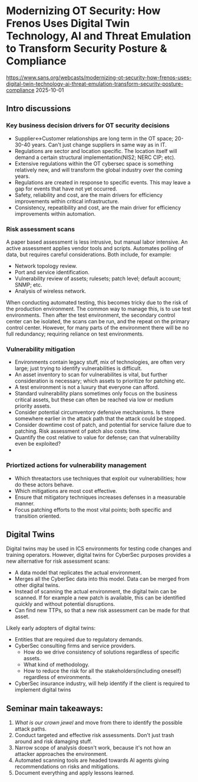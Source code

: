 # Modernizing OT Security: How Frenos Uses Digital Twin Technology, AI and Threat Emulation to Transform Security Posture & Compliance
https://www.sans.org/webcasts/modernizing-ot-security-how-frenos-uses-digital-twin-technology-ai-threat-emulation-transform-security-posture-compliance
2025-10-01

## Intro discussions

### Key business decision drivers for OT security decisions
- Supplier<->Customer relationships are long term in the OT space; 20-30-40 years. Can't just change suppliers in same way as in IT.
- Regulations are sector and location specific. The location itself will demand a certain structural implementation(NIS2; NERC CIP; etc).
- Extensive regulations within the OT cybersec space is something relatively new, and will transform the global industry over the coming years.
- Regulations are created in response to specific events. This may leave a gap for events that have not yet occurred.
- Safety, reliability and cost, are the main drivers for efficiency improvements within critical infrastructure.
- Consistency, repeatibility and cost, are the main driver for efficiency improvements within automation.

### Risk assessment scans
A paper based assessment is less intrusive, but manual labor intensive.
An active assessment applies vendor tools and scripts. Automates polling of data, but requires careful considerations.
Both include, for example:
- Network topology review.
- Port and service identification.
- Vulnerability review of assets; rulesets; patch level; default account; SNMP; etc.
- Analysis of wireless network.

When conducting automated testing, this becomes tricky due to the risk of the production environment. The common way to manage this, is to use test environments. Then after the test environment, the secondary control center can be isolated, the scans can be run, and the repeat on the primary control center. However, for many parts of the environment there will be no full redundancy; requiring reliance on test environments.  

### Vulnerability mitigation
- Environments contain legacy stuff, mix of technologies, are often very large; just trying to identify vulnerabilities is difficult.
- An asset inventory to scan for vulnerabilites is vital, but further consideration is necessary; which assets to prioritize for patching etc.
- A test environment is not a luxury that everyone can afford.
- Standard vulnerability plans sometimes only focus on the business critical assets, but these can often be reached via low or medium priority assets.
- Consider potential circumventory defensive mechanisms. Is there somewhere earlier in the attack path that the attack could be stopped.
- Consider downtime cost of patch, and potential for service failure due to patching. Risk assessment of patch also costs time.
- Quantify the cost relative to value for defense; can that vulnerability even be exploited?
- 

### Priortized actions for vulnerability management
- Which threatactors use techniques that exploit our vulnerabilities; how do these actors behave.
- Which mitigations are most cost effective.
- Ensure that mitigatory techniques increases defenses in a measurable manner.
- Focus patching efforts to the most vital points; both specific and transition oriented.   

## Digital Twins

Digital twins may be used in ICS environments for testing code changes and training operators. However, digital twins for CyberSec purposes provides a new alternative for risk assessment scans:
- A data model that replicates the actual environment.
- Merges all the CyberSec data into this model. Data can be merged from other digital twins.
- Instead of scanning the actual environment, the digital twin can be scanned. If for example a new patch is available, this can be identified quickly and without potential disruptions.
- Can find new TTPs, so that a new risk assessment can be made for that asset.

Likely early adopters of digital twins:
- Entities that are required due to regulatory demands.
- CyberSec consulting firms and service providers.
  - How do we drive consistency of solutions regardless of specific assets.
  - What kind of methodology.
  - How to reduce the risk for all the stakeholders(including oneself) regardless of environments.
- CyberSec insurance industry, will help identify if the client is required to implement digital twins 


## Seminar main takeaways:
1. _What is our crown jewel_ and move from there to identify the possible attack paths.
2. Conduct targeted and effective risk assessments. Don't just trash around and risk damaging stuff.
3. Narrow scope of analysis doesn't work, because it's not how an attacker approaches the environment.
4. Automated scanning tools are headed towards AI agents giving recommendations on risks and mitigations.
5. Document everything and apply lessons learned.
